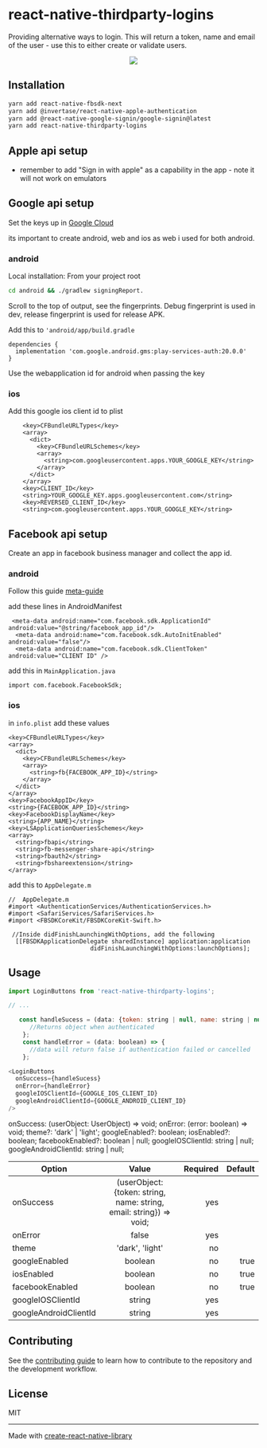 # react-native-thirdparty-logins

Providing alternative ways to login. This will return a token, name and email of the user - use this to either create or validate users.


<p align="center"> <img src="[[https://github.com/a-b-riecke/react-native-scrollable-timedate-picker/blob/main/buttons.png](https://github.com/a-b-riecke/react-native-thirdparty-logins/blob/main/example/assets/ButtonExamples.png)](https://github.com/a-b-riecke/react-native-thirdparty-logins/blob/main/example/assets/ButtonExamples.png)" /> </p>

## Installation

```sh
yarn add react-native-fbsdk-next
yarn add @invertase/react-native-apple-authentication
yarn add @react-native-google-signin/google-signin@latest
yarn add react-native-thirdparty-logins
```

## Apple api setup
- remember to add "Sign in with apple" as a capability in the app - note it will not work on emulators

## Google api setup
 Set the keys up in [Google Cloud](https://peerlist.io/blog/engineering/implementing-google-signin-in-react-native#10-possible-problem-developer_error)

 its important to create android, web and ios as web i used for both android. 
 
### android

Local installation:
From your project root 
```sh
cd android && ./gradlew signingReport.
```

Scroll to the top of output, see the fingerprints. Debug fingerprint is used in dev, release fingerprint is used for release APK.

Add this to ```'android/app/build.gradle```
```
dependencies {
  implementation 'com.google.android.gms:play-services-auth:20.0.0'
}
```

Use the webapplication id for android when passing the key


### ios
Add this google ios client id to plist
```
    <key>CFBundleURLTypes</key>
    <array>
      <dict>
        <key>CFBundleURLSchemes</key>
        <array>
          <string>com.googleusercontent.apps.YOUR_GOOGLE_KEY</string>
        </array>
      </dict>
    </array>
    <key>CLIENT_ID</key>
    <string>YOUR_GOOGLE_KEY.apps.googleusercontent.com</string>
    <key>REVERSED_CLIENT_ID</key>
    <string>com.googleusercontent.apps.YOUR_GOOGLE_KEY</string>
```

## Facebook api setup
Create an app in facebook business manager and collect the app id.

### android
Follow this guide [meta-guide](https://developers.facebook.com/quickstarts/500494642785818/?platform=android)

add these lines in AndroidManifest
```
 <meta-data android:name="com.facebook.sdk.ApplicationId" android:value="@string/facebook_app_id"/>
  <meta-data android:name="com.facebook.sdk.AutoInitEnabled" android:value="false"/>
  <meta-data android:name="com.facebook.sdk.ClientToken" android:value="CLIENT ID" />
  ```

add this in ```MainApplication.java```
```
import com.facebook.FacebookSdk;
```

### ios
in ```info.plist``` add these values
```
<key>CFBundleURLTypes</key>
<array>
  <dict>
    <key>CFBundleURLSchemes</key>
    <array>
      <string>fb{FACEBOOK_APP_ID}</string>
    </array>
  </dict>
</array>
<key>FacebookAppID</key>
<string>{FACEBOOK_APP_ID}</string>
<key>FacebookDisplayName</key>
<string>{APP_NAME}</string>
<key>LSApplicationQueriesSchemes</key>
<array>
  <string>fbapi</string>
  <string>fb-messenger-share-api</string>
  <string>fbauth2</string>
  <string>fbshareextension</string>
</array>
```


add this to ```AppDelegate.m```
```
//  AppDelegate.m
#import <AuthenticationServices/AuthenticationServices.h>
#import <SafariServices/SafariServices.h>
#import <FBSDKCoreKit/FBSDKCoreKit-Swift.h>

 //Inside didFinishLaunchingWithOptions, add the following
  [[FBSDKApplicationDelegate sharedInstance] application:application
                       didFinishLaunchingWithOptions:launchOptions];
```


## Usage


```js
import LoginButtons from 'react-native-thirdparty-logins';

// ...

   const handleSucess = (data: {token: string | null, name: string | null, email: string | null}) => {
      //Returns object when authenticated
    };
    const handleError = (data: boolean) => {
      //data will return false if authentication failed or cancelled
    };

<LoginButtons
  onSuccess={handleSucess}
  onError={handleError}
  googleIOSClientId={GOOGLE_IOS_CLIENT_ID}
  googleAndroidClientId={GOOGLE_ANDROID_CLIENT_ID}
/>
```

 onSuccess: (userObject: UserObject) => void;
  onError: (error: boolean) => void;
  theme?: 'dark' | 'light';
  googleEnabled?: boolean;
  iosEnabled?: boolean;
  facebookEnabled?: boolean | null;
  googleIOSClientId: string | null;
  googleAndroidClientId: string | null;

| Option        | Value        | Required  | Default |
| ------------- |:-------------:| -----:| -----: |
|onSuccess     |  (userObject: {token: string, name: string, email: string}) => void;| yes | |
|onError           |false | yes |  |
|theme | 'dark', 'light' | no |  |
|googleEnabled | boolean | no | true |
|iosEnabled | boolean | no | true |
|facebookEnabled | boolean | no | true |
|googleIOSClientId | string | yes |  |
|googleAndroidClientId | string | yes | 


## Contributing

See the [contributing guide](CONTRIBUTING.md) to learn how to contribute to the repository and the development workflow.

## License

MIT

---

Made with [create-react-native-library](https://github.com/callstack/react-native-builder-bob)
